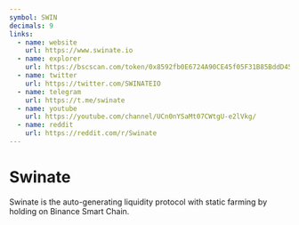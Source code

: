 ```yaml
---
symbol: SWIN
decimals: 9
links:
  - name: website
    url: https://www.swinate.io
  - name: explorer
    url: https://bscscan.com/token/0x8592fb0E6724A90CE45f05F31B85BddD45931560
  - name: twitter
    url: https://twitter.com/SWINATEIO
  - name: telegram
    url: https://t.me/swinate
  - name: youtube
    url: https://youtube.com/channel/UCn0nYSaMt07CWtgU-e2lVkg/
  - name: reddit
    url: https://reddit.com/r/Swinate
---
```


# Swinate

Swinate is the auto-generating liquidity protocol with static farming by holding on Binance Smart Chain.
